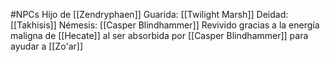 #NPCs
Hijo de [[Zendryphaen]]
Guarida: [[Twilight Marsh]]
Deidad: [[Takhisis]]
Némesis: [[Casper Blindhammer]]
Revivido gracias a la energía maligna de [[Hecate]] al ser absorbida por [[Casper Blindhammer]] para ayudar a [[Zo'ar]]